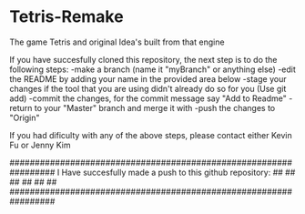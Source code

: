 # Tetris-Remake
The game Tetris and original Idea's built from that engine

If you have succesfully cloned this repository, the next step is to do the following steps:
  -make a branch (name it "myBranch" or anything else)
  -edit the README by adding your name in the provided area below
  -stage your changes if the tool that you are using didn't already do so for you (Use git add)
  -commit the changes, for the commit message say "Add <myName> to Readme"
  -return to your "Master" branch and merge it with <myBranch>
  -push the changes to "Origin"
  
If you had dificulty with any of the above steps, please contact either Kevin Fu or Jenny Kim


#################################################################
I Have succesfully made a push to this github repository:      ##
                                                               ##
                                                               ##
                                                               ##
                                                               ##
                                                               ##
#################################################################

